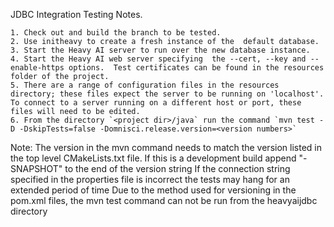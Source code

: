 
JDBC Integration Testing Notes.

    1. Check out and build the branch to be tested. 
    2. Use initheavy to create a fresh instance of the  default database.
    3. Start the Heavy AI server to run over the new database instance.
    4. Start the Heavy AI web server specifying  the --cert, --key and --enable-https options.  Test certificates can be found in the resources folder of the project.  
    5. There are a range of configuration files in the resources directory; these files expect the server to be running on 'localhost'.  To connect to a server running on a different host or port, these files will need to be edited.
    6. From the directory `<project dir>/java` run the command `mvn test -D -DskipTests=false -Domnisci.release.version=<version numbers>`

Note:
    The version in the mvn command needs to match the version listed in the top level CMakeLists.txt file.  If this is a development build append "-SNAPSHOT" to the end of the version string
    If the connection string specified in the properties file is incorrect the tests may hang for an extended period of time
    Due to the method used for versioning in the pom.xml files, the mvn test command can not be run from the heavyaijdbc directory
